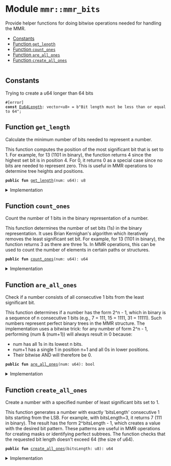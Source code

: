 
<a name="mmr_mmr_bits"></a>

# Module `mmr::mmr_bits`

Provide helper functions for doing bitwise operations needed for handling the MMR.


-  [Constants](#@Constants_0)
-  [Function `get_length`](#mmr_mmr_bits_get_length)
-  [Function `count_ones`](#mmr_mmr_bits_count_ones)
-  [Function `are_all_ones`](#mmr_mmr_bits_are_all_ones)
-  [Function `create_all_ones`](#mmr_mmr_bits_create_all_ones)


<pre><code></code></pre>



<a name="@Constants_0"></a>

## Constants


<a name="mmr_mmr_bits_Eu64Length"></a>

Trying to create a u64 longer than 64 bits


<pre><code>#[error]
<b>const</b> <a href="../mmr/mmr_bits.md#mmr_mmr_bits_Eu64Length">Eu64Length</a>: vector&lt;u8&gt; = b"Bit length must be less than or equal to 64";
</code></pre>



<a name="mmr_mmr_bits_get_length"></a>

## Function `get_length`

Calculate the minimum number of bits needed to represent a number.

This function computes the position of the most significant bit that is set to 1.
For example, for 13 (1101 in binary), the function returns 4 since the highest set bit is in
position 4.
For 0, it returns 0 as a special case since no bits are needed to represent zero.
This is useful in MMR operations to determine tree heights and positions.


<pre><code><b>public</b> <b>fun</b> <a href="../mmr/mmr_bits.md#mmr_mmr_bits_get_length">get_length</a>(num: u64): u8
</code></pre>



<details>
<summary>Implementation</summary>


<pre><code><b>public</b> <b>fun</b> <a href="../mmr/mmr_bits.md#mmr_mmr_bits_get_length">get_length</a>(num: u64): u8 {
    <b>if</b> (num == 0) {
        <b>return</b> 0
    };
    <b>let</b> <b>mut</b> x = num;
    <b>let</b> <b>mut</b> count: u8 = 0;
    // Count how many right shifts are needed until the number becomes 0
    <b>while</b> (x &gt; 0) {
        count = count + 1;
        x = x &gt;&gt; 1;
    };
    count
}
</code></pre>



</details>

<a name="mmr_mmr_bits_count_ones"></a>

## Function `count_ones`

Count the number of 1 bits in the binary representation of a number.

This function determines the number of set bits (1s) in the binary representation.
It uses Brian Kernighan's algorithm which iteratively removes the least significant set bit.
For example, for 13 (1101 in binary), the function returns 3 as there are three 1s.
In MMR operations, this can be used to count the number of elements in certain paths or structures.


<pre><code><b>public</b> <b>fun</b> <a href="../mmr/mmr_bits.md#mmr_mmr_bits_count_ones">count_ones</a>(num: u64): u64
</code></pre>



<details>
<summary>Implementation</summary>


<pre><code><b>public</b> <b>fun</b> <a href="../mmr/mmr_bits.md#mmr_mmr_bits_count_ones">count_ones</a>(num: u64): u64 {
    <b>let</b> <b>mut</b> count: u64 = 0;
    <b>let</b> <b>mut</b> n = num;
    // Classic bit-counting algorithm: remove the lowest set bit in each iteration
    <b>while</b> (n != 0) {
        n = n & (n - 1);  // This removes the lowest set bit
        count = count + 1;
    };
    count
}
</code></pre>



</details>

<a name="mmr_mmr_bits_are_all_ones"></a>

## Function `are_all_ones`

Check if a number consists of all consecutive 1 bits from the least significant bit.

This function determines if a number has the form 2^n - 1, which in binary is a sequence
of n consecutive 1 bits (e.g., 7 = 111, 15 = 1111, 31 = 11111).
Such numbers represent perfect binary trees in the MMR structure.
The implementation uses a bitwise trick: for any number of form 2^n - 1,
performing (num & (num+1)) will always result in 0 because:
- num has all 1s in its lowest n bits.
- num+1 has a single 1 in position n+1 and all 0s in lower positions.
- Their bitwise AND will therefore be 0.


<pre><code><b>public</b> <b>fun</b> <a href="../mmr/mmr_bits.md#mmr_mmr_bits_are_all_ones">are_all_ones</a>(num: u64): bool
</code></pre>



<details>
<summary>Implementation</summary>


<pre><code><b>public</b> <b>fun</b> <a href="../mmr/mmr_bits.md#mmr_mmr_bits_are_all_ones">are_all_ones</a>(num: u64): bool {
    (num & (num + 1)) == 0
}
</code></pre>



</details>

<a name="mmr_mmr_bits_create_all_ones"></a>

## Function `create_all_ones`

Create a number with a specified number of least significant bits set to 1.

This function generates a number with exactly 'bitsLength' consecutive 1 bits starting from the LSB.
For example, with bitsLength=3, it returns 7 (111 in binary).
The result has the form 2^bitsLength - 1, which creates a value with the desired bit pattern.
These patterns are useful in MMR operations for creating masks or identifying perfect subtrees.
The function checks that the requested bit length doesn't exceed 64 (the size of u64).


<pre><code><b>public</b> <b>fun</b> <a href="../mmr/mmr_bits.md#mmr_mmr_bits_create_all_ones">create_all_ones</a>(bitsLength: u8): u64
</code></pre>



<details>
<summary>Implementation</summary>


<pre><code><b>public</b> <b>fun</b> <a href="../mmr/mmr_bits.md#mmr_mmr_bits_create_all_ones">create_all_ones</a>(bitsLength: u8): u64 {
    <b>assert</b>!(bitsLength &lt;= 64, <a href="../mmr/mmr_bits.md#mmr_mmr_bits_Eu64Length">Eu64Length</a>);
    // Calculate 2^bitsLength - 1, which <b>has</b> 'bitsLength' 1s
    (1 &lt;&lt; bitsLength) - 1
}
</code></pre>



</details>
